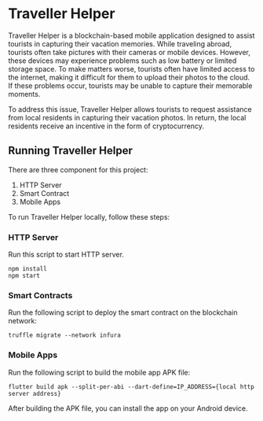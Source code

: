 # Traveller Helper
Traveller Helper is a blockchain-based mobile application designed to assist tourists in capturing their vacation memories. While traveling abroad, tourists often take pictures with their cameras or mobile devices. However, these devices may experience problems such as low battery or limited storage space. To make matters worse, tourists often have limited access to the internet, making it difficult for them to upload their photos to the cloud. If these problems occur, tourists may be unable to capture their memorable moments.

To address this issue, Traveller Helper allows tourists to request assistance from local residents in capturing their vacation photos. In return, the local residents receive an incentive in the form of cryptocurrency.


## Running Traveller Helper
There are three component for this project:

1. HTTP Server
2. Smart Contract
3. Mobile Apps

To run Traveller Helper locally, follow these steps:

### HTTP Server
Run this script to start HTTP server.
```
npm install
npm start
```

### Smart Contracts
Run the following script to deploy the smart contract on the blockchain network:
```
truffle migrate --network infura
```

### Mobile Apps
Run the following script to build the mobile app APK file:
```
flutter build apk --split-per-abi --dart-define=IP_ADDRESS={local http server address}
```
After building the APK file, you can install the app on your Android device.
